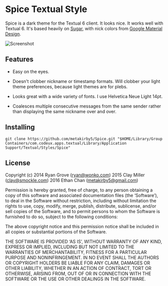Spice Textual Style
===================

Spice is a dark theme for the Textual 6 client. It looks nice. It works well
with Textual 6. It's based heavily on
[Sugar](https://github.com/smockle-archive/textual-sugar),
with nick colors from
[Google Material Design](https://material.google.com/style/color.html#color-color-palette).

![Screenshot](https://ptpb.pw/~textual-spice.png)

## Features

* Easy on the eyes.

* Doesn't clobber nickname or timestamp formats. Will clobber your light
  theme preferences, because light themes are for plebs.

* Looks great with a wide variety of fonts. I use Helvetica Neue Light 14pt.

* Coalesces multiple consecutive messages from the same sender rather than
  displaying the same nickname over and over.

## Installing

`git clone https://github.com/metakirby5/Spice.git "$HOME/Library/Group Containers/com.codeux.apps.textual/Library/Application Support/Textual/Styles/Spice"`

## License

Copyright (c) 2014 Ryan Grove (ryan@wonko.com)
              2015 Clay Miller (clay@smockle.com)
              2016 Ethan Chan (metakirby5@gmail.com)

Permission is hereby granted, free of charge, to any person obtaining a copy of
this software and associated documentation files (the ‘Software’), to deal in
the Software without restriction, including without limitation the rights to
use, copy, modify, merge, publish, distribute, sublicense, and/or sell copies of
the Software, and to permit persons to whom the Software is furnished to do so,
subject to the following conditions:

The above copyright notice and this permission notice shall be included in all
copies or substantial portions of the Software.

THE SOFTWARE IS PROVIDED ‘AS IS’, WITHOUT WARRANTY OF ANY KIND, EXPRESS OR
IMPLIED, INCLUDING BUT NOT LIMITED TO THE WARRANTIES OF MERCHANTABILITY, FITNESS
FOR A PARTICULAR PURPOSE AND NONINFRINGEMENT. IN NO EVENT SHALL THE AUTHORS OR
COPYRIGHT HOLDERS BE LIABLE FOR ANY CLAIM, DAMAGES OR OTHER LIABILITY, WHETHER
IN AN ACTION OF CONTRACT, TORT OR OTHERWISE, ARISING FROM, OUT OF OR IN
CONNECTION WITH THE SOFTWARE OR THE USE OR OTHER DEALINGS IN THE SOFTWARE.
